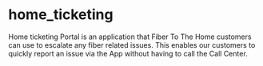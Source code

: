 # home_ticketing

Home ticketing Portal is an application that Fiber To The Home customers can use to escalate any fiber related issues. 
This enables our customers to quickly report an issue via the App without having to call the Call Center. 
